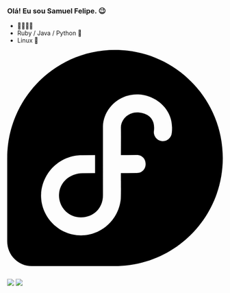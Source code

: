 ### Olá! Eu sou Samuel Felipe. 😉

- 🧑‍💻🇧🇷
- Ruby / Java / Python 👾
- Linux 🐧

<svg role="img" viewBox="0 0 24 24" xmlns="http://www.w3.org/2000/svg"><title>Fedora</title><path d="M12.001 0C5.376 0 .008 5.369.004 11.992H.002v9.287h.002A2.726 2.726 0 0 0 2.73 24h9.275c6.626-.004 11.993-5.372 11.993-11.997C23.998 5.375 18.628 0 12 0zm2.431 4.94c2.015 0 3.917 1.543 3.917 3.671 0 .197.001.395-.03.619a1.002 1.002 0 0 1-1.137.893 1.002 1.002 0 0 1-.842-1.175 2.61 2.61 0 0 0 .013-.337c0-1.207-.987-1.672-1.92-1.672-.934 0-1.775.784-1.777 1.672.016 1.027 0 2.046 0 3.07l1.732-.012c1.352-.028 1.368 2.009.016 1.998l-1.748.013c-.004.826.006.677.002 1.093 0 0 .015 1.01-.016 1.776-.209 2.25-2.124 4.046-4.424 4.046-2.438 0-4.448-1.993-4.448-4.437.073-2.515 2.078-4.492 4.603-4.469l1.409-.01v1.996l-1.409.013h-.007c-1.388.04-2.577.984-2.6 2.47a2.438 2.438 0 0 0 2.452 2.439c1.356 0 2.441-.987 2.441-2.437l-.001-7.557c0-.14.005-.252.02-.407.23-1.848 1.883-3.256 3.754-3.256z"/></svg>  

  ##
  
  
<div>
  <a href="https://instagram.com/samuelf_felipe" target="_blank"><img src="https://img.shields.io/badge/-Instagram-%23E4405F?style=for-the-badge&logo=instagram&logoColor=white" target="_blank"></a>
  <a href = "mailto:samuelzfelipe01@gmail.com"><img src="https://img.shields.io/badge/-Gmail-%23333?style=for-the-badge&logo=gmail&logoColor=white" target="_blank"></a>
</div> 
